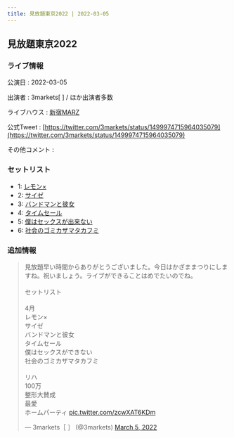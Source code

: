 ```yaml
---
title: 見放題東京2022 | 2022-03-05
---
```

## 見放題東京2022

### ライブ情報

公演日
:    2022-03-05

出演者
:    3markets[ ] / ほか出演者多数

ライブハウス
:    [新宿MARZ](livehouse040.html)

公式Tweet
:    [https://twitter.com/3markets/status/1499974715964035079](https://twitter.com/3markets/status/1499974715964035079)

その他コメント
:    

### セットリスト

*  1: [レモン×](song003.html)
*  2: [サイゼ](song004.html)
*  3: [バンドマンと彼女](song009.html)
*  4: [タイムセール](song007.html)
*  5: [僕はセックスが出来ない](song006.html)
*  6: [社会のゴミカザマタカフミ](song002.html)


### 追加情報



<blockquote class="twitter-tweet"><p lang="ja" dir="ltr">見放題早い時間からありがとうございました。今日はかざままつりにしますね。祝いましょう。ライブができることはめでたいのでね。<br><br>セットリスト<br><br>4月<br>レモン×<br>サイゼ<br>バンドマンと彼女<br>タイムセール<br>僕はセックスができない<br>社会のゴミカザマタカフミ<br><br>リハ<br>100万<br>整形大賛成<br>最愛<br>ホームパーティ <a href="https://t.co/zcwXAT6KDm">pic.twitter.com/zcwXAT6KDm</a></p>&mdash; 3markets［ ］ (@3markets) <a href="https://twitter.com/3markets/status/1499974715964035079?ref_src=twsrc%5Etfw">March 5, 2022</a></blockquote>
<script async src="https://platform.twitter.com/widgets.js" charset="utf-8"></script>


